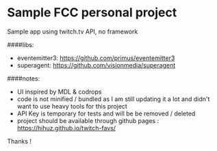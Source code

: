 # Sample FCC personal project
Sample app using twitch.tv API, no framework

####libs:
* eventemitter3: https://github.com/primus/eventemitter3
* superagent: https://github.com/visionmedia/superagent

####notes:
* UI inspired by MDL & codrops
* code is not minified / bundled as I am still updating it a lot and didn't want to use heavy tools for this project
* API Key is temporary for tests and will be be removed / deleted
* project should be available through github pages : https://hihuz.github.io/twitch-favs/

Thanks !
